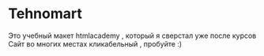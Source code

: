 # Tehnomart

Это учебный макет htmlacademy  , который я сверстал уже после курсов 
Сайт во многих местах кликабельный , пробуйте :) 
